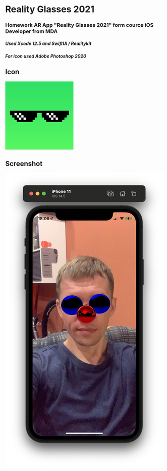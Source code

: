 # Reality Glasses 2021
### Homework AR App "Reality Glasses 2021" form cource iOS Developer from MDA
##### Used Xcode 12.5 and SwiftUI / Realitykit
##### For icon used Adobe Photoshop 2020

## Icon
![Screenshots](https://github.com/Evgen-ios/Reality-Glasses-2021/blob/main/Reality%20Glasses%202020/Assets.xcassets/AppIcon.appiconset/216.png)

## Screenshot
![Screenshots](https://github.com/Evgen-ios/Reality-Glasses-2021/blob/main/Screenshot/Screenshot.png)

